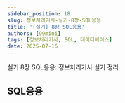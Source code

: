 ```yaml
---
sidebar_position: 18
slug: 정보처리기사-실기-8장-SQL응용
title: '[실기] 8장 SQL응용'
authors: [99mini]
tags: [정보처리기사, SQL, 데이터베이스]
date: 2025-07-16
---
```


실기 8장 SQL응용: 정보처리기사 실기 정리

<!-- truncate -->

## SQL응용

